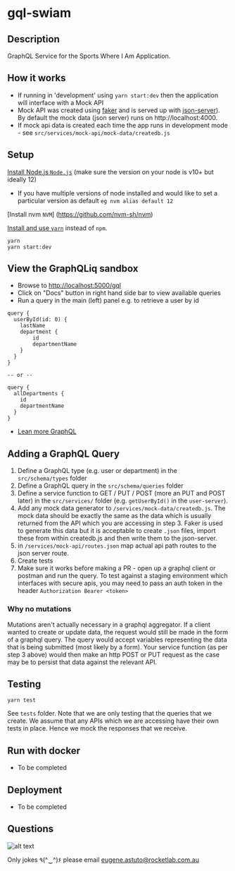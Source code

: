 # gql-swiam

## Description

GraphQL Service for the Sports Where I Am Application.

## How it works

- If running in 'development' using `yarn start:dev` then the application will interface with a Mock API 
- Mock API was created using [faker](https://github.com/marak/Faker.js/) and is served up 
with [json-server](https://www.npmjs.com/package/json-server)). 
By default the mock data (json server) runs on http://localhost:4000.
- If mock api data is created each time the app runs in development mode - 
see  `src/services/mock-api/mock-data/createdb.js`

## Setup

[Install Node.js `Node.js`](https://nodejs.org/en/) (make sure the version on your node is v10+ but ideally 12)

- If you have multiple versions of node installed and would like to set a particular version as default `eg nvm alias default 12`

[Install nvm `NVM`] (https://github.com/nvm-sh/nvm)

[Install and use `yarn`](https://yarnpkg.com/en/docs/install) instead of `npm`.


```cp .env.example .env
yarn
yarn start:dev
```

## View the GraphQLiq sandbox 

- Browse to [http://localhost:5000/gql](http://localhost:5000/gql)
- Click on "Docs" button in right hand side bar to view available queries
- Run a query in the main (left) panel e.g. to retrieve a user by id
```
query {
  userById(id: 0) {
    lastName
    department {
        id
        departmentName
    } 
  }
}

-- or --

query {
  allDepartments {
    id
    departmentName
  }
}

```

- [Lean more GraphQL](https://graphql.org/learn/)

## Adding a GraphQL Query

1. Define a GraphQL type (e.g. user or department) in the `src/schema/types` folder
2. Define a GraphQL query in the `src/schema/queries` folder
3. Define a service function to GET / PUT / POST (more an PUT and POST later) in the `src/services/` folder (e.g. `getUserById()` in the `user-server`).
4. Add any mock data generator to `/services/mock-data/createdb.js`. The mock data should be exactly the same as the data which is usually returned from the API 
which you are accessing in step 3. Faker is used to generate this data but it is acceptable to create `.json` files, import these from within createdb.js and then
write them to the json-server. 
5. in `/services/mock-api/routes.json` map actual api path routes to the json server route.
6. Create tests
7. Make sure it works before making a PR - open up a graphql client or postman and run the query. To test against a staging environment which interfaces with secure apis, you may need to pass an auth token in the header 
`Authorization Bearer <token>` 

### Why no mutations 

Mutations aren't actually necessary in a graphql aggregator. If a client wanted to create or update data, the request would 
still be made in the form of a graphql query. The query would accept variables representing the data that is being submitted (most likely by a form). Your service function (as per step 3 above) 
would then make an http POST or PUT request as the case may be to persist that data against the relevant API.

## Testing

```
yarn test
```

See `tests` folder. Note that we are only testing that the queries that we create. We assume that any APIs which we are accessing have their own tests in place. 
Hence we mock the responses that we receive.

## Run with docker

- To be completed 

## Deployment 

- To be completed 

## Questions

![alt text](https://i.kym-cdn.com/photos/images/newsfeed/001/382/037/2fe.jpg "New phone who dis?" )

Only jokes ٩(^‿^)۶ please email eugene.astuto@rocketlab.com.au


